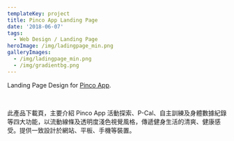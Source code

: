 ```yaml
---
templateKey: project
title: Pinco App Landing Page
date: '2018-06-07'
tags:
  - Web Design / Landing Page
heroImage: /img/ladingpage_min.png
galleryImages:
  - /img/ladingpage_min.png
  - /img/gradientbg.png
---
```

Landing Page Design for [Pinco App](http://liuliangyin.com/project/pinco-app/).

<br/>

此產品下載頁，主要介紹 Pinco App 活動探索、P-Cal、自主訓練及身體數據紀錄等四大功能，以流動線條及透明度淺色視覺風格，傳遞健身生活的清爽、健康感受。提供一致設計於網站、平板、手機等裝置。

